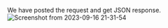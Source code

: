 We have posted the request and get JSON response.
![Screenshot from 2023-09-16 21-31-54](https://github.com/abid-mugdho9875/BlogMapper/assets/75389185/2eb5034e-4b77-4c28-a54b-69da4534fdb6)
